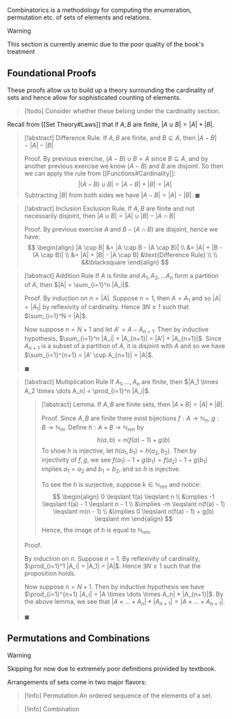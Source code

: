 Combinatorics is a methodology for computing the enumeration, permutation etc. of sets of elements and relations.

> [!warning]
> This section is currently anemic due to the poor quality of the book's treatment

## Foundational Proofs

These proofs allow us to build up a theory surrounding the cardinality of sets and hence allow for sophisticated counting of elements.

> [!todo]
> Consider whether these belong under the cardinality section.

Recall from [[Set Theory#Laws]] that if $A, B$ are finite, $|A \cup B| = |A| + |B|$.

> [!abstract] Difference Rule.
> If $A, B$ are finite, and $B \subseteq A$, then $|A - B| - |A| - |B|$ 
> 
> Proof.
> By previous exercise, $(A - B) \cup B = A$ since $B \subseteq A$, and by another previous exercise we know $(A - B)$ and $B$ are disjoint. So then we can apply the rule from [[Functions#Cardinality]]:
> $$
> |(A - B) \cup B| = |A - B| + |B| = |A|
> $$
> Subtracting $|B|$ from both sides we have $|A - B| = |A| - |B|$. $\blacksquare$

> [!abstract] Inclusion Exclusion Rule.
> If $A, B$ are finite and not necessarily disjoint, then $|A \cup B| = |A| \cup |B| - |A \cap B|$
> 
> Proof.
> By previous exercise $A$ and $B - (A \cap B)$ are disjoint, hence we have:
> $$
> \begin{align}
> |A \cup B| &= |A \cap B - (A \cap B)| \\
> &= |A| + |B - (A \cap B)| \\
> &= |A| + |B| - |A \cap B| &\text{Difference Rule} \\ \\
> &&\blacksquare
> \end{align}
> $$

> [!abstract] Addition Rule
> If $A$ is finite and $A_1, A_2, \dots A_n$ form a partition of $A$, then $|A| = \sum_{i=1}^n |A_i|$.
> 
> Proof.
> By induction on $n = |A|$. Suppose $n = 1$, then $A = A_1$ and so $|A| = |A_1|$ by reflexivity of cardinality. Hence $\exists N \geq 1$ such that $\sum_{i=1}^N = |A|$.
> 
> Now suppose $n = N + 1$ and let $A' = A - A_{n+1}$. Then by inductive hypothesis, $\sum_{i=1}^n |A_i| + |A_{n+1}| = |A'| + |A_{n+1}|$. Since $A_{n+1}$ is a subset of a partition of $A$, it is disjoint with $A$ and so we have $\sum_{i=1}^{n+1} = |A' \cup A_{n+1}| = |A|$. 
> 
> $\blacksquare$

> [!abstract] Multiplication Rule
> If $A_1, \dots, A_n$ are finite, then $|A_1 \times A_2 \times \dots A_n| = \prod_{i=1}^n |A_i|$.
> 
>> [!abstract] Lemma.
>> If $A, B$ are finite sets, then $|A \times B| = |A| * |B|$.
>> 
>> Proof.
>> Since $A, B$ are finite there exist bijections $f : A \to \mathbb{N}_n$, $g: B \to \mathbb{N}_m$. Define $h: A \times B \to \mathbb{N}_{nm}$ by
>> $$
>> h(a, b) = n(f(a) - 1) + g(b)
>> $$
>> To show $h$ is injective, let $h(a_1, b_1) = h(a_2, b_2)$. Then by injectivity of $f, g$, we see $f(a_1) - 1 + g(b_1) = f(a_2) - 1 + g(b_1)$ implies $a_1 = a_2$ and $b_1 = b_2$, and so $h$ is injective.
>> 
>> To see the $h$ is surjective, suppose $k \in \mathbb{N}_{nm}$ and notice:
>> $$
>> \begin{align}
>> 0 \leqslant f(a) \leqslant n \\
>> &\implies -1 \leqslant f(a) - 1 \leqslant n - 1 \\
>> &\implies -m \leqslant n(f(a) - 1) \leqslant m(n - 1) \\
>> &\implies 0 \leqslant n(f(a) - 1) + g(b) \leqslant mn
>> \end{align}
>> $$
>> Hence, the image of $h$ is equal to $\mathbb{N}_{nm}$. 
>
> Proof.
> 
> By induction on $n$. Suppose $n = 1$. By reflexivity of cardinality, $\prod_{i=1}^1 |A_i| = |A_1| = |A|$. Hence $\exists N \geqslant 1$ such that the proposition holds.
> 
> Now suppose $n = N + 1$. Then by inductive hypothesis we have $\prod_{i=1}^{n+1} |A_i| = |A \times \dots \times A_n| * |A_{n+1}|$. By the above lemma, we see that $|A \times \dots \times A_n| * |A_{n+1}| = |A \times \dots \times A_{n+1}|$.
> 
> $\blacksquare$

## Permutations and Combinations

> [!warning]
> Skipping for now due to extremely poor definitions provided by textbook.

Arrangements of sets come in two major flavors:

> [!info] Permutation
> An ordered sequence of the elements of a set.

> [!info] Combination
> 
